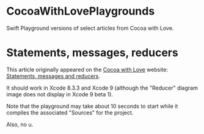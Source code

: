 # CocoaWithLovePlaygrounds
Swift Playground versions of select articles from Cocoa with Love.

# Statements, messages, reducers

This article originally appeared on the [Cocoa with Love](https://www.cocoawithlove.com) website: [Statements, messages and reducers](https://www.cocoawithlove.com/blog/statements-messages-reducers.html).

It should work in Xcode 8.3.3 and Xcode 9 (although the "Reducer" diagram image does not display in Xcode 9 beta 1).

Note that the playground may take about 10 seconds to start while it compiles the associated "Sources" for the project.

Also, no u.
